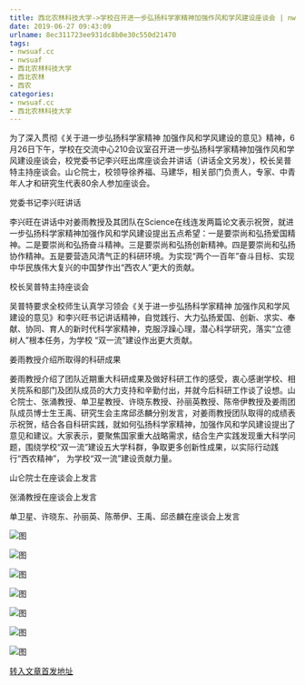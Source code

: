 ```yaml
---
title: 西北农林科技大学->学校召开进一步弘扬科学家精神加强作风和学风建设座谈会 | nwsuaf.cc
date: 2019-06-27 09:43:09
urlname: 8ec311723ee931dc8b0e30c550d21470
tags: 
- nwsuaf.cc
- nwsuaf
- 西北农林科技大学
- 西北农林
- 西农
categories:
- nwsuaf.cc
- 西北农林科技大学
---
```



为了深入贯彻《关于进一步弘扬科学家精神 加强作风和学风建设的意见》精神，6月26日下午，学校在交流中心210会议室召开进一步弘扬科学家精神加强作风和学风建设座谈会，校党委书记李兴旺出席座谈会并讲话（讲话全文另发），校长吴普特主持座谈会。山仑院士，校领导徐养福、马建华，相关部门负责人，专家、中青年人才和研究生代表80余人参加座谈会。

党委书记李兴旺讲话

李兴旺在讲话中对姜雨教授及其团队在Science在线连发两篇论文表示祝贺，就进一步弘扬科学家精神加强作风和学风建设提出五点希望：一是要崇尚和弘扬爱国精神。二是要崇尚和弘扬奋斗精神。三是要崇尚和弘扬创新精神。四是要崇尚和弘扬协作精神。五是要营造风清气正的科研环境。为实现“两个一百年”奋斗目标、实现中华民族伟大复兴的中国梦作出“西农人”更大的贡献。

校长吴普特主持座谈会

吴普特要求全校师生认真学习领会《关于进一步弘扬科学家精神 加强作风和学风建设的意见》和李兴旺书记讲话精神，自觉践行、大力弘扬爱国、创新、求实、奉献、协同、育人的新时代科学家精神，克服浮躁心理，潜心科学研究，落实“立德树人”根本任务，为学校 “双一流”建设作出更大贡献。

姜雨教授介绍所取得的科研成果

姜雨教授介绍了团队近期重大科研成果及做好科研工作的感受，衷心感谢学校、相关院系和部门及团队成员的大力支持和辛勤付出，并就今后科研工作谈了设想。山仑院士、张涌教授、单卫星教授、许晓东教授、孙丽英教授、陈帝伊教授及姜雨团队成员博士生王禹、研究生会主席邱丞麟分别发言，对姜雨教授团队取得的成绩表示祝贺，结合各自科研实践，就如何弘扬科学家精神，加强作风和学风建设提出了意见和建议。大家表示，要聚焦国家重大战略需求，结合生产实践发现重大科学问题，围绕学校“双一流”建设五大学科群，争取更多创新性成果，以实际行动践行“西农精神”， 为学校“双一流”建设贡献力量。

山仑院士在座谈会上发言

张涌教授在座谈会上发言

单卫星、许晓东、孙丽英、陈蒂伊、王禹、邱丞麟在座谈会上发言



![图](https://news.nwsuaf.edu.cn/images/content/2019-06/20190627085413613075.jpg)

![图](https://news.nwsuaf.edu.cn/images/content/2019-06/20190627085323590985.JPG)

![图](https://news.nwsuaf.edu.cn/images/content/2019-06/20190627085306645876.JPG)

![图](https://news.nwsuaf.edu.cn/images/content/2019-06/20190627085201515790.JPG)

![图](https://news.nwsuaf.edu.cn/images/content/2019-06/20190627085142444663.JPG)

![图](https://news.nwsuaf.edu.cn/images/content/2019-06/20190627085122425511.JPG)

![图](https://news.nwsuaf.edu.cn/images/content/2019-06/20190627085105434457.JPG)

[转入文章首发地址](https://news.nwsuaf.edu.cn/xnxw/90583.htm)